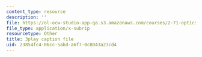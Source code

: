 ```yaml
---
content_type: resource
description: ''
file: https://ol-ocw-studio-app-qa.s3.amazonaws.com/courses/2-71-optics-spring-2009/23854fc406cc5abda6f70c8043a23cd4_8u0Mfs1m_r8.vtt
file_type: application/x-subrip
resourcetype: Other
title: 3play caption file
uid: 23854fc4-06cc-5abd-a6f7-0c8043a23cd4
---
```

